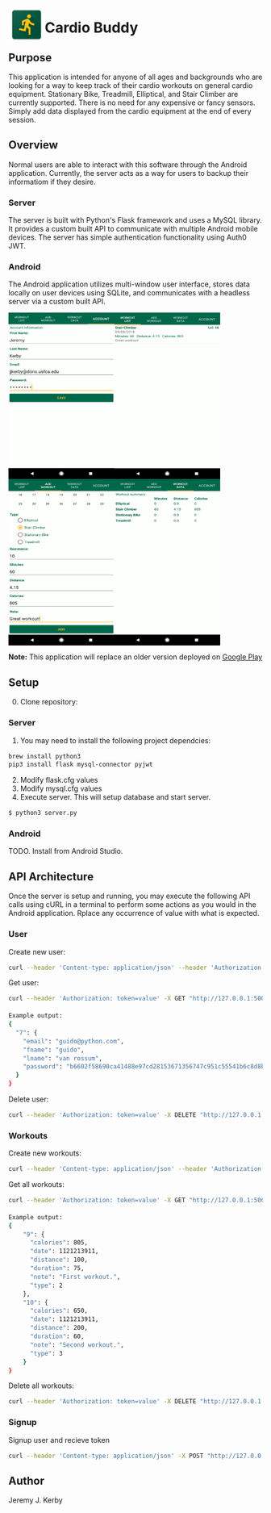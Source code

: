 <img align="left" src="/resources/logo.png" alt="logo"></img>
# Cardio Buddy

## Purpose
This application is intended for anyone of all ages and backgrounds who are looking for a way to keep track of their cardio workouts on general cardio equipment. Stationary Bike, Treadmill, Elliptical, and Stair Climber are currently supported. There is no need for any expensive or fancy sensors. Simply add data displayed from the cardio equipment at the end of every session.

## Overview
Normal users are able to interact with this software through the Android application. Currently, the server acts as a way for users to backup their informatiom if they desire.

### Server
The server is built with Python's Flask framework and uses a MySQL library. It provides a custom built API to communicate with multiple Android mobile devices. The server has simple authentication functionality using Auth0 JWT.

### Android
The Android application utilizes multi-window user interface, stores data locally on user devices using SQLite, and communicates with a headless server via a custom built API.

<img align="left" src="/resources/sample0.png" alt="Sample 0" height="330" width="210">
<img align="center" src="/resources/sample1.png" alt="Sample 1" height="330" width="210">
<img align="left" src="/resources/sample2.png" alt="Sample 2" height="330" width="210">
<img align="center" src="/resources/sample3.png" alt="Sample 3" height="330" width="210">

**Note:** This application will replace an older version deployed on [Google Play](https://play.google.com/store/apps/details?id=com.cardiobuddy)

## Setup
0. Clone repository:
### Server
1. You may need to install the following project dependcies:
```bash
brew install python3
pip3 install flask mysql-connector pyjwt
```
2. Modify flask.cfg values
3. Modify mysql.cfg values
4. Execute server. This will setup database and start server.
```bash
$ python3 server.py
```

### Android
TODO. Install from Android Studio.

## API Architecture
Once the server is setup and running, you may execute the following API calls using cURL in a terminal to perform some actions as you would in the Android application. Rplace any occurrence of value with what is expected.

### User
Create new user:
```bash
curl --header 'Content-type: application/json' --header 'Authorization: token=value' -X POST "http://127.0.0.1:5000/user?token=value" -d '{"email": "value", "password": "value", "fname": "value", "lname": “value"}'
```
Get user:
```bash
curl --header 'Authorization: token=value' -X GET "http://127.0.0.1:5000/user/email=value"

Example output:
{
  "7": {
    "email": "guido@python.com",
    "fname": "guido",
    "lname": "van rossum",
    "password": "b6602f58690ca41488e97cd28153671356747c951c55541b6c8d8b8493eb7143"
  }
}
```
Delete user:
```bash
curl --header 'Authorization: token=value' -X DELETE "http://127.0.0.1:5000/user/email=value"
```

### Workouts
Create new workouts:
```bash
curl --header 'Content-type: application/json' --header 'Authorization: token=value' -X POST "http://127.0.0.1:5000/workouts" -d '[{"u_id": value, "date": value, "type": value, "duration": value, "calories": value, "distance": value, "notes": "value"}]'
```
Get all workouts:
```bash
curl --header 'Authorization: token=value' -X GET "http://127.0.0.1:5000/workouts?u_id=value"

Example output:
{
    "9": {
      "calories": 805,
      "date": 1121213911,
      "distance": 100,
      "duration": 75,
      "note": "First workout.",
      "type": 2
    },
    "10": {
      "calories": 650,
      "date": 1121213911,
      "distance": 200,
      "duration": 60,
      "note": "Second workout.",
      "type": 3
    }
}
```
Delete all workouts:
```bash
curl --header 'Authorization: token=value' -X DELETE "http://127.0.0.1:5000/workouts?u_id=value"
```

### Signup
Signup user and recieve token
```bash
curl --header 'Content-type: application/json' -X POST "http://127.0.0.1:5000/signup" -d '[{"email": "value", "password": "value"}]'
```

## Author
Jeremy J. Kerby
